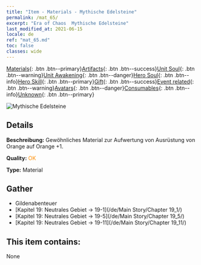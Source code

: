 ```yaml
---
title: "Item - Materials - Mythische Edelsteine"
permalink: /mat_65/
excerpt: "Era of Chaos  Mythische Edelsteine"
last_modified_at: 2021-06-15
locale: de
ref: "mat_65.md"
toc: false
classes: wide
---
```

 [Materials](/ItemsDE/){: .btn .btn--primary}[Artifacts](/ItemsDE/Artifacts/){: .btn .btn--success}[Unit Soul](/ItemsDE/UnitSoul/){: .btn .btn--warning}[Unit Awakening](/ItemsDE/UnitAwakening/){: .btn .btn--danger}[Hero Soul](/ItemsDE/HeroSoul/){: .btn .btn--info}[Hero Skill](/ItemsDE/HeroSkill/){: .btn .btn--primary}[Gift](/ItemsDE/Gift/){: .btn .btn--success}[Event related](/ItemsDE/Events/){: .btn .btn--warning}[Avatars](/ItemsDE/Avatars/){: .btn .btn--danger}[Consumables](/ItemsDE/Consumables/){: .btn .btn--info}[Unknown](/ItemsDE/Unknown/){: .btn .btn--primary}

 ![Mythische Edelsteine](/images/t/i_cailiao_baoshi3.png)

## Details
 **Beschreibung:** Gewöhnliches Material zur Aufwertung von Ausrüstung von Orange auf Orange +1.

 **Quality:** <span style="color: #FF8C00">OK</span>

 **Type:** Material

## Gather

*    Gildenabenteuer 
*    [Kapitel 19: Neutrales Gebiet -> 19-1](/de/Main Story/Chapter 19_1/) 
*    [Kapitel 19: Neutrales Gebiet -> 19-5](/de/Main Story/Chapter 19_5/) 
*    [Kapitel 19: Neutrales Gebiet -> 19-11](/de/Main Story/Chapter 19_11/) 

## This item contains:

  None


